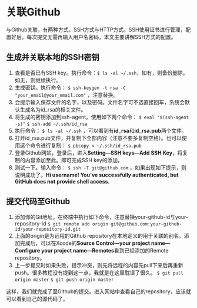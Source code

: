 # 关联Github
与Github关联，有两种方式，SSH方式与HTTP方式。SSH使用证书进行管理，配置好后，每次提交无需再输入用户名密码，本文主要讲解SSH方式的配置。


## 生成并关联本地的SSH密钥
1. 查看是否已有SSH key。执行命令：```$ ls -al ~/.ssh```，如有，则备份删除。如无，则继续执行。
2. 生成密钥。执行命令： ```$ ssh-keygen -t rsa -C "your_email@your_email.com"``` ，注意替换。
3. 会提示输入保存文件的名字，以及密码。文件名字可不选直接回车，系统会默认生成名为id_rsa的相关文件。
4. 将生成的密钥添加到ssh-agent，使用如下两个命令：
    ```$ eval "$(ssh-agent -s)"```
    ```$ ssh-add ~/.ssh/id_rsa```
5. 执行命令： ```$ ls -al ~/.ssh``` ，可以看到有**id_rsa**和**id_rsa.pub**两个文件。
6. 打开id_rsa.pub文件，并复制下全部内容（注意不要多复制空格）。也可以使用这个命令进行复制： ```$ pbcopy < ~/.ssh/id_rsa.pub```
7. 登录Github网站，登录后，进入**Setting—SSH keys—Add SSH Key**，将复制的内容添加至此。即可完成SSH key的添加。
8. 测试一下。输入命令： ```$ ssh -T git@github.com``` ，如果出现如下提示，则说明成功了。**Hi username! You’ve successfully authenticated, but GitHub does not provide shell access.**

## 提交代码至Github
1. 添加你的Git地址。在终端中执行如下命令，注意替换your-github-id与your-repository-id
    ```$ git remote add origin git@github.com:your-github-id/your-repository-id.git```
2. 上面的origin是为远程的Github repository在本地定义的用于关联的别名。添加完成后，可以在Xcode的**Source Control—your project name—Configure your project name—Remotes**看到已经添加的Remote repository。
3. 上一步提交时如果失败，提示冲突，则先将远程的内容先pull下来后再重新push。很多教程没有提到这一点，我就是在这里耽误了很久。
   ```$ git pull origin master```
   ```$ git push origin master```
   
这样，我们就完成了至Github的提交。进入网站中查看自己的repository，应该就可以看到自己的源代码了。